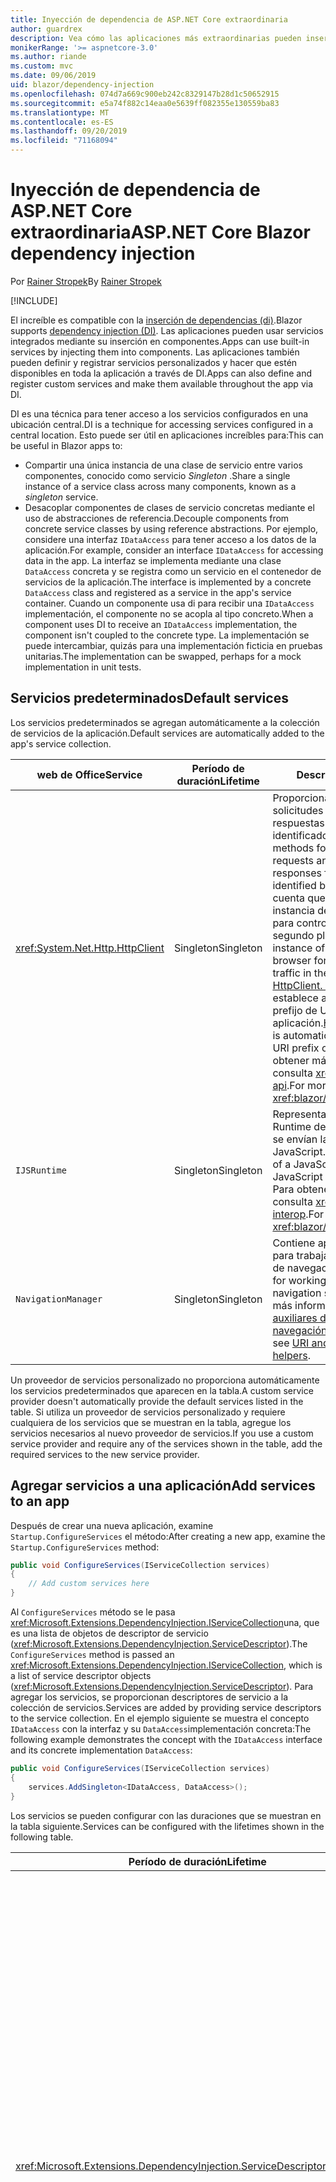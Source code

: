 ```yaml
---
title: Inyección de dependencia de ASP.NET Core extraordinaria
author: guardrex
description: Vea cómo las aplicaciones más extraordinarias pueden insertar servicios en los componentes.
monikerRange: '>= aspnetcore-3.0'
ms.author: riande
ms.custom: mvc
ms.date: 09/06/2019
uid: blazor/dependency-injection
ms.openlocfilehash: 074d7a669c900eb242c8329147b28d1c50652915
ms.sourcegitcommit: e5a74f882c14eaa0e5639ff082355e130559ba83
ms.translationtype: MT
ms.contentlocale: es-ES
ms.lasthandoff: 09/20/2019
ms.locfileid: "71168094"
---
```

# <a name="aspnet-core-blazor-dependency-injection"></a><span data-ttu-id="2d2ba-103">Inyección de dependencia de ASP.NET Core extraordinaria</span><span class="sxs-lookup"><span data-stu-id="2d2ba-103">ASP.NET Core Blazor dependency injection</span></span>

<span data-ttu-id="2d2ba-104">Por [Rainer Stropek](https://www.timecockpit.com)</span><span class="sxs-lookup"><span data-stu-id="2d2ba-104">By [Rainer Stropek](https://www.timecockpit.com)</span></span>

[!INCLUDE[](~/includes/blazorwasm-preview-notice.md)]

<span data-ttu-id="2d2ba-105">El increíble es compatible con la [inserción de dependencias (di)](xref:fundamentals/dependency-injection).</span><span class="sxs-lookup"><span data-stu-id="2d2ba-105">Blazor supports [dependency injection (DI)](xref:fundamentals/dependency-injection).</span></span> <span data-ttu-id="2d2ba-106">Las aplicaciones pueden usar servicios integrados mediante su inserción en componentes.</span><span class="sxs-lookup"><span data-stu-id="2d2ba-106">Apps can use built-in services by injecting them into components.</span></span> <span data-ttu-id="2d2ba-107">Las aplicaciones también pueden definir y registrar servicios personalizados y hacer que estén disponibles en toda la aplicación a través de DI.</span><span class="sxs-lookup"><span data-stu-id="2d2ba-107">Apps can also define and register custom services and make them available throughout the app via DI.</span></span>

<span data-ttu-id="2d2ba-108">DI es una técnica para tener acceso a los servicios configurados en una ubicación central.</span><span class="sxs-lookup"><span data-stu-id="2d2ba-108">DI is a technique for accessing services configured in a central location.</span></span> <span data-ttu-id="2d2ba-109">Esto puede ser útil en aplicaciones increíbles para:</span><span class="sxs-lookup"><span data-stu-id="2d2ba-109">This can be useful in Blazor apps to:</span></span>

* <span data-ttu-id="2d2ba-110">Compartir una única instancia de una clase de servicio entre varios componentes, conocido como servicio *Singleton* .</span><span class="sxs-lookup"><span data-stu-id="2d2ba-110">Share a single instance of a service class across many components, known as a *singleton* service.</span></span>
* <span data-ttu-id="2d2ba-111">Desacoplar componentes de clases de servicio concretas mediante el uso de abstracciones de referencia.</span><span class="sxs-lookup"><span data-stu-id="2d2ba-111">Decouple components from concrete service classes by using reference abstractions.</span></span> <span data-ttu-id="2d2ba-112">Por ejemplo, considere una interfaz `IDataAccess` para tener acceso a los datos de la aplicación.</span><span class="sxs-lookup"><span data-stu-id="2d2ba-112">For example, consider an interface `IDataAccess` for accessing data in the app.</span></span> <span data-ttu-id="2d2ba-113">La interfaz se implementa mediante una clase `DataAccess` concreta y se registra como un servicio en el contenedor de servicios de la aplicación.</span><span class="sxs-lookup"><span data-stu-id="2d2ba-113">The interface is implemented by a concrete `DataAccess` class and registered as a service in the app's service container.</span></span> <span data-ttu-id="2d2ba-114">Cuando un componente usa di para recibir una `IDataAccess` implementación, el componente no se acopla al tipo concreto.</span><span class="sxs-lookup"><span data-stu-id="2d2ba-114">When a component uses DI to receive an `IDataAccess` implementation, the component isn't coupled to the concrete type.</span></span> <span data-ttu-id="2d2ba-115">La implementación se puede intercambiar, quizás para una implementación ficticia en pruebas unitarias.</span><span class="sxs-lookup"><span data-stu-id="2d2ba-115">The implementation can be swapped, perhaps for a mock implementation in unit tests.</span></span>

## <a name="default-services"></a><span data-ttu-id="2d2ba-116">Servicios predeterminados</span><span class="sxs-lookup"><span data-stu-id="2d2ba-116">Default services</span></span>

<span data-ttu-id="2d2ba-117">Los servicios predeterminados se agregan automáticamente a la colección de servicios de la aplicación.</span><span class="sxs-lookup"><span data-stu-id="2d2ba-117">Default services are automatically added to the app's service collection.</span></span>

| <span data-ttu-id="2d2ba-118">web de Office</span><span class="sxs-lookup"><span data-stu-id="2d2ba-118">Service</span></span> | <span data-ttu-id="2d2ba-119">Período de duración</span><span class="sxs-lookup"><span data-stu-id="2d2ba-119">Lifetime</span></span> | <span data-ttu-id="2d2ba-120">Descripción</span><span class="sxs-lookup"><span data-stu-id="2d2ba-120">Description</span></span> |
| ------- | -------- | ----------- |
| <xref:System.Net.Http.HttpClient> | <span data-ttu-id="2d2ba-121">Singleton</span><span class="sxs-lookup"><span data-stu-id="2d2ba-121">Singleton</span></span> | <span data-ttu-id="2d2ba-122">Proporciona métodos para enviar solicitudes HTTP y recibir respuestas HTTP de un recurso identificado por un URI.</span><span class="sxs-lookup"><span data-stu-id="2d2ba-122">Provides methods for sending HTTP requests and receiving HTTP responses from a resource identified by a URI.</span></span> <span data-ttu-id="2d2ba-123">Tenga en cuenta que esta `HttpClient` instancia de usa el explorador para controlar el tráfico http en segundo plano.</span><span class="sxs-lookup"><span data-stu-id="2d2ba-123">Note that this instance of `HttpClient` uses the browser for handling the HTTP traffic in the background.</span></span> <span data-ttu-id="2d2ba-124">[HttpClient. BaseAddress](xref:System.Net.Http.HttpClient.BaseAddress) se establece automáticamente en el prefijo de URI base de la aplicación.</span><span class="sxs-lookup"><span data-stu-id="2d2ba-124">[HttpClient.BaseAddress](xref:System.Net.Http.HttpClient.BaseAddress) is automatically set to the base URI prefix of the app.</span></span> <span data-ttu-id="2d2ba-125">Para obtener más información, consulta <xref:blazor/call-web-api>.</span><span class="sxs-lookup"><span data-stu-id="2d2ba-125">For more information, see <xref:blazor/call-web-api>.</span></span> |
| `IJSRuntime` | <span data-ttu-id="2d2ba-126">Singleton</span><span class="sxs-lookup"><span data-stu-id="2d2ba-126">Singleton</span></span> | <span data-ttu-id="2d2ba-127">Representa una instancia de un Runtime de JavaScript en la que se envían las llamadas de JavaScript.</span><span class="sxs-lookup"><span data-stu-id="2d2ba-127">Represents an instance of a JavaScript runtime where JavaScript calls are dispatched.</span></span> <span data-ttu-id="2d2ba-128">Para obtener más información, consulta <xref:blazor/javascript-interop>.</span><span class="sxs-lookup"><span data-stu-id="2d2ba-128">For more information, see <xref:blazor/javascript-interop>.</span></span> |
| `NavigationManager` | <span data-ttu-id="2d2ba-129">Singleton</span><span class="sxs-lookup"><span data-stu-id="2d2ba-129">Singleton</span></span> | <span data-ttu-id="2d2ba-130">Contiene aplicaciones auxiliares para trabajar con URI y el estado de navegación.</span><span class="sxs-lookup"><span data-stu-id="2d2ba-130">Contains helpers for working with URIs and navigation state.</span></span> <span data-ttu-id="2d2ba-131">Para obtener más información, vea [aplicaciones auxiliares de URI y de estado de navegación](xref:blazor/routing#uri-and-navigation-state-helpers).</span><span class="sxs-lookup"><span data-stu-id="2d2ba-131">For more information, see [URI and navigation state helpers](xref:blazor/routing#uri-and-navigation-state-helpers).</span></span> |

<span data-ttu-id="2d2ba-132">Un proveedor de servicios personalizado no proporciona automáticamente los servicios predeterminados que aparecen en la tabla.</span><span class="sxs-lookup"><span data-stu-id="2d2ba-132">A custom service provider doesn't automatically provide the default services listed in the table.</span></span> <span data-ttu-id="2d2ba-133">Si utiliza un proveedor de servicios personalizado y requiere cualquiera de los servicios que se muestran en la tabla, agregue los servicios necesarios al nuevo proveedor de servicios.</span><span class="sxs-lookup"><span data-stu-id="2d2ba-133">If you use a custom service provider and require any of the services shown in the table, add the required services to the new service provider.</span></span>

## <a name="add-services-to-an-app"></a><span data-ttu-id="2d2ba-134">Agregar servicios a una aplicación</span><span class="sxs-lookup"><span data-stu-id="2d2ba-134">Add services to an app</span></span>

<span data-ttu-id="2d2ba-135">Después de crear una nueva aplicación, examine `Startup.ConfigureServices` el método:</span><span class="sxs-lookup"><span data-stu-id="2d2ba-135">After creating a new app, examine the `Startup.ConfigureServices` method:</span></span>

```csharp
public void ConfigureServices(IServiceCollection services)
{
    // Add custom services here
}
```

<span data-ttu-id="2d2ba-136">Al `ConfigureServices` método se le pasa <xref:Microsoft.Extensions.DependencyInjection.IServiceCollection>una, que es una lista de objetos de descriptor de servicio (<xref:Microsoft.Extensions.DependencyInjection.ServiceDescriptor>).</span><span class="sxs-lookup"><span data-stu-id="2d2ba-136">The `ConfigureServices` method is passed an <xref:Microsoft.Extensions.DependencyInjection.IServiceCollection>, which is a list of service descriptor objects (<xref:Microsoft.Extensions.DependencyInjection.ServiceDescriptor>).</span></span> <span data-ttu-id="2d2ba-137">Para agregar los servicios, se proporcionan descriptores de servicio a la colección de servicios.</span><span class="sxs-lookup"><span data-stu-id="2d2ba-137">Services are added by providing service descriptors to the service collection.</span></span> <span data-ttu-id="2d2ba-138">En el ejemplo siguiente se muestra el concepto `IDataAccess` con la interfaz y su `DataAccess`implementación concreta:</span><span class="sxs-lookup"><span data-stu-id="2d2ba-138">The following example demonstrates the concept with the `IDataAccess` interface and its concrete implementation `DataAccess`:</span></span>

```csharp
public void ConfigureServices(IServiceCollection services)
{
    services.AddSingleton<IDataAccess, DataAccess>();
}
```

<span data-ttu-id="2d2ba-139">Los servicios se pueden configurar con las duraciones que se muestran en la tabla siguiente.</span><span class="sxs-lookup"><span data-stu-id="2d2ba-139">Services can be configured with the lifetimes shown in the following table.</span></span>

| <span data-ttu-id="2d2ba-140">Período de duración</span><span class="sxs-lookup"><span data-stu-id="2d2ba-140">Lifetime</span></span> | <span data-ttu-id="2d2ba-141">Descripción</span><span class="sxs-lookup"><span data-stu-id="2d2ba-141">Description</span></span> |
| -------- | ----------- |
| <xref:Microsoft.Extensions.DependencyInjection.ServiceDescriptor.Scoped*> | <span data-ttu-id="2d2ba-142">Las aplicaciones de webassembly increíbles no tienen actualmente un concepto de ámbito de DI.</span><span class="sxs-lookup"><span data-stu-id="2d2ba-142">Blazor WebAssembly apps don't currently have a concept of DI scopes.</span></span> <span data-ttu-id="2d2ba-143">`Scoped`: los servicios registrados se `Singleton` comportan como servicios.</span><span class="sxs-lookup"><span data-stu-id="2d2ba-143">`Scoped`-registered services behave like `Singleton` services.</span></span> <span data-ttu-id="2d2ba-144">Sin embargo, el modelo de hospedaje del servidor más `Scoped` rápido admite la duración.</span><span class="sxs-lookup"><span data-stu-id="2d2ba-144">However, the Blazor Server hosting model supports the `Scoped` lifetime.</span></span> <span data-ttu-id="2d2ba-145">En las aplicaciones de servidor increíbles, el ámbito de un registro de servicio de ámbito es la *conexión*.</span><span class="sxs-lookup"><span data-stu-id="2d2ba-145">In Blazor Server apps, a scoped service registration is scoped to the *connection*.</span></span> <span data-ttu-id="2d2ba-146">Por esta razón, se prefiere el uso de servicios con ámbito para los servicios que deben tener el ámbito del usuario actual, aunque la intención actual sea ejecutar el lado cliente en el explorador.</span><span class="sxs-lookup"><span data-stu-id="2d2ba-146">For this reason, using scoped services is preferred for services that should be scoped to the current user, even if the current intent is to run client-side in the browser.</span></span> |
| <xref:Microsoft.Extensions.DependencyInjection.ServiceDescriptor.Singleton*> | <span data-ttu-id="2d2ba-147">DI crea una *única instancia* del servicio.</span><span class="sxs-lookup"><span data-stu-id="2d2ba-147">DI creates a *single instance* of the service.</span></span> <span data-ttu-id="2d2ba-148">Todos los componentes que requieren `Singleton` un servicio reciben una instancia del mismo servicio.</span><span class="sxs-lookup"><span data-stu-id="2d2ba-148">All components requiring a `Singleton` service receive an instance of the same service.</span></span> |
| <xref:Microsoft.Extensions.DependencyInjection.ServiceDescriptor.Transient*> | <span data-ttu-id="2d2ba-149">Cada vez que un componente obtiene una instancia de `Transient` un servicio del contenedor de servicios, recibe una *nueva instancia* del servicio.</span><span class="sxs-lookup"><span data-stu-id="2d2ba-149">Whenever a component obtains an instance of a `Transient` service from the service container, it receives a *new instance* of the service.</span></span> |

<span data-ttu-id="2d2ba-150">El sistema DI se basa en el sistema DI en ASP.NET Core.</span><span class="sxs-lookup"><span data-stu-id="2d2ba-150">The DI system is based on the DI system in ASP.NET Core.</span></span> <span data-ttu-id="2d2ba-151">Para obtener más información, consulta <xref:fundamentals/dependency-injection>.</span><span class="sxs-lookup"><span data-stu-id="2d2ba-151">For more information, see <xref:fundamentals/dependency-injection>.</span></span>

## <a name="request-a-service-in-a-component"></a><span data-ttu-id="2d2ba-152">Solicitar un servicio en un componente</span><span class="sxs-lookup"><span data-stu-id="2d2ba-152">Request a service in a component</span></span>

<span data-ttu-id="2d2ba-153">Una vez agregados los servicios a la colección de servicios, inserte los servicios en los componentes mediante la Directiva de [ \@inserción](xref:mvc/views/razor#inject) de Razor.</span><span class="sxs-lookup"><span data-stu-id="2d2ba-153">After services are added to the service collection, inject the services into the components using the [\@inject](xref:mvc/views/razor#inject) Razor directive.</span></span> <span data-ttu-id="2d2ba-154">`@inject`tiene dos parámetros:</span><span class="sxs-lookup"><span data-stu-id="2d2ba-154">`@inject` has two parameters:</span></span>

* <span data-ttu-id="2d2ba-155">Escriba &ndash; el tipo de servicio que se va a insertar.</span><span class="sxs-lookup"><span data-stu-id="2d2ba-155">Type &ndash; The type of the service to inject.</span></span>
* <span data-ttu-id="2d2ba-156">Propiedad &ndash; nombre de la propiedad que recibe la aplicación insertada.</span><span class="sxs-lookup"><span data-stu-id="2d2ba-156">Property &ndash; The name of the property receiving the injected app service.</span></span> <span data-ttu-id="2d2ba-157">La propiedad no requiere la creación manual.</span><span class="sxs-lookup"><span data-stu-id="2d2ba-157">The property doesn't require manual creation.</span></span> <span data-ttu-id="2d2ba-158">El compilador crea la propiedad.</span><span class="sxs-lookup"><span data-stu-id="2d2ba-158">The compiler creates the property.</span></span>

<span data-ttu-id="2d2ba-159">Para obtener más información, consulta <xref:mvc/views/dependency-injection>.</span><span class="sxs-lookup"><span data-stu-id="2d2ba-159">For more information, see <xref:mvc/views/dependency-injection>.</span></span>

<span data-ttu-id="2d2ba-160">Use varias `@inject` instrucciones para insertar distintos servicios.</span><span class="sxs-lookup"><span data-stu-id="2d2ba-160">Use multiple `@inject` statements to inject different services.</span></span>

<span data-ttu-id="2d2ba-161">En el ejemplo siguiente se muestra cómo utilizar `@inject`.</span><span class="sxs-lookup"><span data-stu-id="2d2ba-161">The following example shows how to use `@inject`.</span></span> <span data-ttu-id="2d2ba-162">El servicio que `Services.IDataAccess` implementa se inserta en la propiedad `DataRepository`del componente.</span><span class="sxs-lookup"><span data-stu-id="2d2ba-162">The service implementing `Services.IDataAccess` is injected into the component's property `DataRepository`.</span></span> <span data-ttu-id="2d2ba-163">Observe cómo el código solo usa la `IDataAccess` abstracción:</span><span class="sxs-lookup"><span data-stu-id="2d2ba-163">Note how the code is only using the `IDataAccess` abstraction:</span></span>

[!code-cshtml[](dependency-injection/samples_snapshot/3.x/CustomerList.razor?highlight=2-3,23)]

<span data-ttu-id="2d2ba-164">Internamente, la propiedad generada`DataRepository`() se decora con `InjectAttribute` el atributo.</span><span class="sxs-lookup"><span data-stu-id="2d2ba-164">Internally, the generated property (`DataRepository`) is decorated with the `InjectAttribute` attribute.</span></span> <span data-ttu-id="2d2ba-165">Normalmente, este atributo no se usa directamente.</span><span class="sxs-lookup"><span data-stu-id="2d2ba-165">Typically, this attribute isn't used directly.</span></span> <span data-ttu-id="2d2ba-166">Si se requiere una clase base para los componentes y las propiedades insertadas también son necesarias para la clase base, agregue `InjectAttribute`manualmente el:</span><span class="sxs-lookup"><span data-stu-id="2d2ba-166">If a base class is required for components and injected properties are also required for the base class, manually add the `InjectAttribute`:</span></span>

```csharp
public class ComponentBase : IComponent
{
    // DI works even if using the InjectAttribute in a component's base class.
    [Inject]
    protected IDataAccess DataRepository { get; set; }
    ...
}
```

<span data-ttu-id="2d2ba-167">En los componentes derivados de la clase base, `@inject` no se requiere la Directiva.</span><span class="sxs-lookup"><span data-stu-id="2d2ba-167">In components derived from the base class, the `@inject` directive isn't required.</span></span> <span data-ttu-id="2d2ba-168">El `InjectAttribute` de la clase base es suficiente:</span><span class="sxs-lookup"><span data-stu-id="2d2ba-168">The `InjectAttribute` of the base class is sufficient:</span></span>

```cshtml
@page "/demo"
@inherits ComponentBase

<h1>Demo Component</h1>
```

## <a name="use-di-in-services"></a><span data-ttu-id="2d2ba-169">Usar DI en servicios</span><span class="sxs-lookup"><span data-stu-id="2d2ba-169">Use DI in services</span></span>

<span data-ttu-id="2d2ba-170">Los servicios complejos pueden requerir servicios adicionales.</span><span class="sxs-lookup"><span data-stu-id="2d2ba-170">Complex services might require additional services.</span></span> <span data-ttu-id="2d2ba-171">En el ejemplo anterior, `DataAccess` podría requerir el `HttpClient` servicio predeterminado.</span><span class="sxs-lookup"><span data-stu-id="2d2ba-171">In the prior example, `DataAccess` might require the `HttpClient` default service.</span></span> <span data-ttu-id="2d2ba-172">`@inject`(o) `InjectAttribute`no está disponible para su uso en los servicios de.</span><span class="sxs-lookup"><span data-stu-id="2d2ba-172">`@inject` (or the `InjectAttribute`) isn't available for use in services.</span></span> <span data-ttu-id="2d2ba-173">En su lugar, se debe usar la *inserción de constructores* .</span><span class="sxs-lookup"><span data-stu-id="2d2ba-173">*Constructor injection* must be used instead.</span></span> <span data-ttu-id="2d2ba-174">Los servicios necesarios se agregan agregando parámetros al constructor del servicio.</span><span class="sxs-lookup"><span data-stu-id="2d2ba-174">Required services are added by adding parameters to the service's constructor.</span></span> <span data-ttu-id="2d2ba-175">Cuando DI crea el servicio, reconoce los servicios que requiere en el constructor y los proporciona en consecuencia.</span><span class="sxs-lookup"><span data-stu-id="2d2ba-175">When DI creates the service, it recognizes the services it requires in the constructor and provides them accordingly.</span></span>

```csharp
public class DataAccess : IDataAccess
{
    // The constructor receives an HttpClient via dependency
    // injection. HttpClient is a default service.
    public DataAccess(HttpClient client)
    {
        ...
    }
}
```

<span data-ttu-id="2d2ba-176">Requisitos previos para la inserción de constructores:</span><span class="sxs-lookup"><span data-stu-id="2d2ba-176">Prerequisites for constructor injection:</span></span>

* <span data-ttu-id="2d2ba-177">Debe existir un constructor cuyos argumentos se puedan cumplir con DI.</span><span class="sxs-lookup"><span data-stu-id="2d2ba-177">One constructor must exist whose arguments can all be fulfilled by DI.</span></span> <span data-ttu-id="2d2ba-178">Los parámetros adicionales que no están incluidos en DI se permiten si especifican valores predeterminados.</span><span class="sxs-lookup"><span data-stu-id="2d2ba-178">Additional parameters not covered by DI are allowed if they specify default values.</span></span>
* <span data-ttu-id="2d2ba-179">El constructor aplicable debe ser *público*.</span><span class="sxs-lookup"><span data-stu-id="2d2ba-179">The applicable constructor must be *public*.</span></span>
* <span data-ttu-id="2d2ba-180">Debe existir un constructor aplicable.</span><span class="sxs-lookup"><span data-stu-id="2d2ba-180">One applicable constructor must exist.</span></span> <span data-ttu-id="2d2ba-181">En caso de ambigüedad, DI produce una excepción.</span><span class="sxs-lookup"><span data-stu-id="2d2ba-181">In case of an ambiguity, DI throws an exception.</span></span>

## <a name="utility-base-component-classes-to-manage-a-di-scope"></a><span data-ttu-id="2d2ba-182">Clases de componentes base de la utilidad para administrar un ámbito de DI</span><span class="sxs-lookup"><span data-stu-id="2d2ba-182">Utility base component classes to manage a DI scope</span></span>

<span data-ttu-id="2d2ba-183">En ASP.NET Core aplicaciones, el ámbito de los servicios de ámbito suele ser la solicitud actual.</span><span class="sxs-lookup"><span data-stu-id="2d2ba-183">In ASP.NET Core apps, scoped services are typically scoped to the current request.</span></span> <span data-ttu-id="2d2ba-184">Una vez completada la solicitud, el sistema DI elimina todos los servicios de ámbito o transitorios.</span><span class="sxs-lookup"><span data-stu-id="2d2ba-184">After the request completes, any scoped or transient services are disposed by the DI system.</span></span> <span data-ttu-id="2d2ba-185">En las aplicaciones de servidor increíbles, el ámbito de la solicitud se mantiene durante la conexión del cliente, lo que puede dar lugar a que los servicios transitorios y de ámbito duren mucho más tiempo del esperado.</span><span class="sxs-lookup"><span data-stu-id="2d2ba-185">In Blazor Server apps, the request scope lasts for the duration of the client connection, which can result in transient and scoped services living much longer than expected.</span></span>

<span data-ttu-id="2d2ba-186">Para limitar los servicios a la duración de un componente, puede usar `OwningComponentBase` las `OwningComponentBase<TService>` clases base y.</span><span class="sxs-lookup"><span data-stu-id="2d2ba-186">To scope services to the lifetime of a component, can use the `OwningComponentBase` and `OwningComponentBase<TService>` base classes.</span></span> <span data-ttu-id="2d2ba-187">Estas clases base exponen una `ScopedServices` propiedad de tipo `IServiceProvider` que resuelve los servicios cuyo ámbito es la duración del componente.</span><span class="sxs-lookup"><span data-stu-id="2d2ba-187">These base classes expose a `ScopedServices` property of type `IServiceProvider` that resolve services that are scoped to the lifetime of the component.</span></span> <span data-ttu-id="2d2ba-188">Para crear un componente que herede de una clase base en Razor, use la `@inherits` Directiva.</span><span class="sxs-lookup"><span data-stu-id="2d2ba-188">To author a component that inherits from a base class in Razor, use the `@inherits` directive.</span></span>

```cshtml
@page "/users"
@attribute [Authorize]
@inherits OwningComponentBase<Data.ApplicationDbContext>

<h1>Users (@Service.Users.Count())</h1>
<ul>
    @foreach (var user in Service.Users)
    {
        <li>@user.UserName</li>
    }
</ul>
```

> [!NOTE]
> <span data-ttu-id="2d2ba-189">Los servicios insertados en el componente `@inject` con `InjectAttribute` o no se crean en el ámbito del componente y están vinculados al ámbito de la solicitud.</span><span class="sxs-lookup"><span data-stu-id="2d2ba-189">Services injected into the component using `@inject` or the `InjectAttribute` aren't created in the component's scope and are tied to the request scope.</span></span>

## <a name="additional-resources"></a><span data-ttu-id="2d2ba-190">Recursos adicionales</span><span class="sxs-lookup"><span data-stu-id="2d2ba-190">Additional resources</span></span>

* <xref:fundamentals/dependency-injection>
* <xref:mvc/views/dependency-injection>

